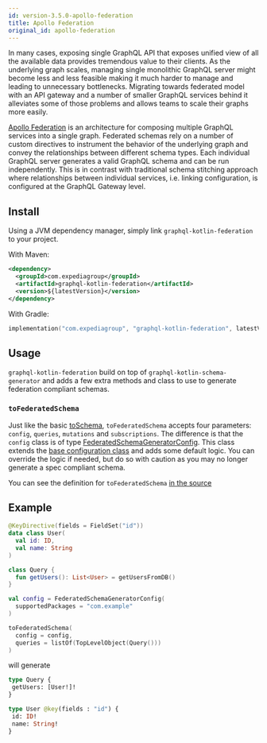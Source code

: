 ```yaml
---
id: version-3.5.0-apollo-federation
title: Apollo Federation
original_id: apollo-federation
---
```


In many cases, exposing single GraphQL API that exposes unified view of all the available data provides tremendous value
to their clients. As the underlying graph scales, managing single monolithic GraphQL server might become less and less
feasible making it much harder to manage and leading to unnecessary bottlenecks. Migrating towards federated model with
an API gateway and a number of smaller GraphQL services behind it alleviates some of those problems and allows teams to
scale their graphs more easily.

[Apollo Federation](https://www.apollographql.com/docs/apollo-server/federation/introduction/) is an architecture for
composing multiple GraphQL services into a single graph. Federated schemas rely on a number of custom directives to
instrument the behavior of the underlying graph and convey the relationships between different schema types. Each individual
GraphQL server generates a valid GraphQL schema and can be run independently. This is in contrast with traditional schema
stitching approach where relationships between individual services, i.e. linking configuration, is configured at the GraphQL
Gateway level.

## Install
Using a JVM dependency manager, simply link `graphql-kotlin-federation` to your project.

With Maven:

```xml
<dependency>
  <groupId>com.expediagroup</groupId>
  <artifactId>graphql-kotlin-federation</artifactId>
  <version>${latestVersion}</version>
</dependency>
```

With Gradle:

```kotlin
implementation("com.expediagroup", "graphql-kotlin-federation", latestVersion)
```


## Usage

`graphql-kotlin-federation` build on top of `graphql-kotlin-schema-generator` and adds a few extra methods and class to use to generate federation
compliant schemas.

### `toFederatedSchema`


Just like the basic [toSchema](../schema-generator/schema-generator-getting-started.md), `toFederatedSchema` accepts four parameters: `config`, `queries`, `mutations` and `subscriptions`.
The difference is that the `config` class is of type [FederatedSchemaGeneratorConfig](https://github.com/ExpediaGroup/graphql-kotlin/blob/master/graphql-kotlin-federation/src/main/kotlin/com/expediagroup/graphql/federation/FederatedSchemaGeneratorConfig.kt).
This class extends the [base configuration class](../schema-generator/customizing-schemas/generator-config.md) and adds some default logic. You can override the logic if needed, but do so with caution as you may no longer generate a spec compliant schema.

You can see the definition for `toFederatedSchema` [in the
source](https://github.com/ExpediaGroup/graphql-kotlin/blob/master/graphql-kotlin-federation/src/main/kotlin/com/expediagroup/graphql/federation/toFederatedSchema.kt)

## Example

```kotlin
@KeyDirective(fields = FieldSet("id"))
data class User(
  val id: ID,
  val name: String
)

class Query {
  fun getUsers(): List<User> = getUsersFromDB()
}

val config = FederatedSchemaGeneratorConfig(
  supportedPackages = "com.example"
)

toFederatedSchema(
  config = config,
  queries = listOf(TopLevelObject(Query()))
)
```

will generate

 ```graphql
type Query {
  getUsers: [User!]!
}

type User @key(fields : "id") {
  id: ID!
  name: String!
}
```
